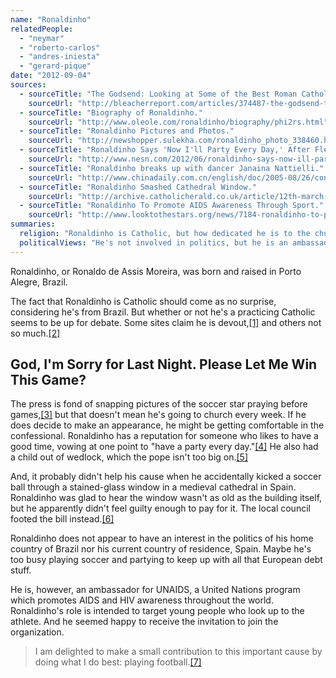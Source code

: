 ```yaml
---
name: "Ronaldinho"
relatedPeople:
  - "neymar"
  - "roberto-carlos"
  - "andres-iniesta"
  - "gerard-pique"
date: "2012-09-04"
sources:
  - sourceTitle: "The Godsend: Looking at Some of the Best Roman Catholic Athletes."
    sourceUrl: "http://bleacherreport.com/articles/374487-the-godsend-taking-a-look-at-some-of-the-best-roman-catholic-athletes/page/2"
  - sourceTitle: "Biography of Ronaldinho."
    sourceUrl: "http://www.oleole.com/ronaldinho/biography/phi2rs.html"
  - sourceTitle: "Ronaldinho Pictures and Photos."
    sourceUrl: "http://newshopper.sulekha.com/ronaldinho_photo_338460.htm"
  - sourceTitle: "Ronaldinho Says 'Now I'll Party Every Day,' After Flemengo Releases Him From Contract."
    sourceUrl: "http://www.nesn.com/2012/06/ronaldinho-says-now-ill-party-every-day-after-flamengo-releases-him-from-contract.html"
  - sourceTitle: "Ronaldinho breaks up with dancer Janaina Nattielli."
    sourceUrl: "http://www.chinadaily.com.cn/english/doc/2005-08/26/content_472474.htm"
  - sourceTitle: "Ronaldinho Smashed Cathedral Window."
    sourceUrl: "http://archive.catholicherald.co.uk/article/12th-march-2004/4/ronaldhino-smashes-cathedral-window"
  - sourceTitle: "Ronaldinho To Promote AIDS Awareness Through Sport."
    sourceUrl: "http://www.looktothestars.org/news/7184-ronaldinho-to-promote-aids-awareness-through-sport"
summaries:
  religion: "Ronaldinho is Catholic, but how dedicated he is to the church is up for debate."
  politicalViews: "He's not involved in politics, but he is an ambassador for UNAIDS."
---
```


Ronaldinho, or Ronaldo de Assis Moreira, was born and raised in Porto Alegre, Brazil.

The fact that Ronaldinho is Catholic should come as no surprise, considering he's from Brazil. But whether or not he's a practicing Catholic seems to be up for debate. Some sites claim he is devout,<a class="source-citation" href="#http%3A%2F%2Fbleacherreport.com%2Farticles%2F374487-the-godsend-taking-a-look-at-some-of-the-best-roman-catholic-athletes%2Fpage%2F2" title="The Godsend: Looking at Some of the Best Roman Catholic Athletes.">[1]</a> and others not so much.<a class="source-citation" href="#http%3A%2F%2Fwww.oleole.com%2Fronaldinho%2Fbiography%2Fphi2rs.html" title="Biography of Ronaldinho.">[2]</a>

## God, I'm Sorry for Last Night. Please Let Me Win This Game?

The press is fond of snapping pictures of the soccer star praying before games,<a class="source-citation" href="#http%3A%2F%2Fnewshopper.sulekha.com%2Fronaldinho_photo_338460.htm" title="Ronaldinho Pictures and Photos.">[3]</a> but that doesn't mean he's going to church every week. If he does decide to make an appearance, he might be getting comfortable in the confessional. Ronaldinho has a reputation for someone who likes to have a good time, vowing at one point to "have a party every day."<a class="source-citation" href="#http%3A%2F%2Fwww.nesn.com%2F2012%2F06%2Fronaldinho-says-now-ill-party-every-day-after-flamengo-releases-him-from-contract.html" title="Ronaldinho Says &apos;Now I&apos;ll Party Every Day,&apos; After Flemengo Releases Him From Contract.">[4]</a> He also had a child out of wedlock, which the pope isn't too big on.<a class="source-citation" href="#http%3A%2F%2Fwww.chinadaily.com.cn%2Fenglish%2Fdoc%2F2005-08%2F26%2Fcontent_472474.htm" title="Ronaldinho breaks up with dancer Janaina Nattielli.">[5]</a>

And, it probably didn't help his cause when he accidentally kicked a soccer ball through a stained-glass window in a medieval cathedral in Spain. Ronaldinho was glad to hear the window wasn't as old as the building itself, but he apparently didn't feel guilty enough to pay for it. The local council footed the bill instead.<a class="source-citation" href="#http%3A%2F%2Farchive.catholicherald.co.uk%2Farticle%2F12th-march-2004%2F4%2Fronaldhino-smashes-cathedral-window" title="Ronaldinho Smashed Cathedral Window.">[6]</a>

Ronaldinho does not appear to have an interest in the politics of his home country of Brazil nor his current country of residence, Spain. Maybe he's too busy playing soccer and partying to keep up with all that European debt stuff.

He is, however, an ambassador for UNAIDS, a United Nations program which promotes AIDS and HIV awareness throughout the world. Ronaldinho's role is intended to target young people who look up to the athlete. And he seemed happy to receive the invitation to join the organization.

>I am delighted to make a small contribution to this important cause by doing what I do best: playing football.<a class="source-citation" href="#http%3A%2F%2Fwww.looktothestars.org%2Fnews%2F7184-ronaldinho-to-promote-aids-awareness-through-sport" title="Ronaldinho To Promote AIDS Awareness Through Sport.">[7]</a>